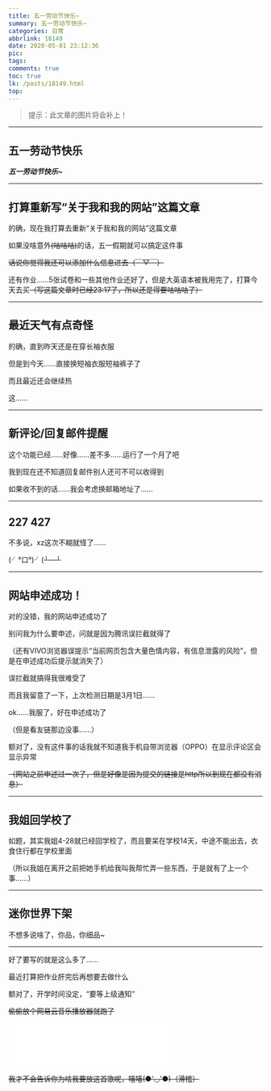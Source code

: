```yaml
---
title: 五一劳动节快乐~
summary: 五一劳动节快乐~
categories: 日常
abbrlink: 18149
date: 2020-05-01 23:12:36
pic:
tags:
comments: true
toc: true
lk: /posts/18149.html
top:
---
```


>提示：此文章的图片将会补上！

---

## 五一劳动节快乐

***五一劳动节快乐~***

---

## 打算重新写“关于我和我的网站”这篇文章

的确，现在我打算去重新“关于我和我的网站”这篇文章

如果没啥意外~~(咕咕咕)~~的话，五一假期就可以搞定这件事

~~话说你觉得我还可以添加什么信息进去（￣▽￣）~~

还有作业......5张试卷和一些其他作业还好了，但是大英语本被我用完了，打算今天去买~~（写这篇文章时已经23:17了，所以还是得要咕咕咕了）~~

---

## 最近天气有点奇怪

的确，直到昨天还是在穿长袖衣服

但是到今天......直接换短袖衣服短袖裤子了

而且最近还会继续热

这......

---

## 新评论/回复邮件提醒

这个功能已经......好像......差不多......运行了一个月了吧

我到现在还不知道回复邮件别人还可不可以收得到

如果收不到的话......我会考虑换邮箱地址了......

---

## 227 427

不多说，xz这次不糊就怪了......

(╯°口°)╯(┴—┴

---

## 网站申述成功！

对的没错，我的网站申述成功了

别问我为什么要申述，问就是因为腾讯误拦截就得了

（还有VIVO浏览器误提示“当前网页包含大量色情内容，有信息泄露的风险”，但是在申述成功后提示就消失了）

误拦截就搞得我很难受了

而且我留意了一下，上次检测日期是3月1日......

ok......我服了，好在申述成功了

（但是看友链那边没事......）

额对了，没有这件事的话我就不知道我手机自带浏览器（OPPO）在显示评论区会显示异常

~~（网站之前申述过一次了，但是好像是因为提交的链接是http所以到现在都没有消息）~~

---

## 我姐回学校了

如题，其实我姐4-28就已经回学校了，而且要呆在学校14天，中途不能出去，衣食住行都在学校里面

（所以我姐在离开之前把她手机给我叫我帮忙弄一些东西，于是就有了上一个事......）

---

## 迷你世界下架

不想多说啥了，你品，你细品~

---

好了要写的就是这么多了......

最近打算把作业肝完后再想要去做什么

额对了，开学时间没定，“要等上级通知”

~~偷偷放个网易云音乐播放器就跑了~~

<iframe frameborder="no" border="0" marginwidth="0" marginheight="0" width=330 height=86 src="//music.163.com/outchain/player?type=2&id=28181959&auto=0&height=66"></iframe>

~~我才不会告诉你为啥我要放这首歌呢，嘻嘻(●'◡'●)（滑稽）~~